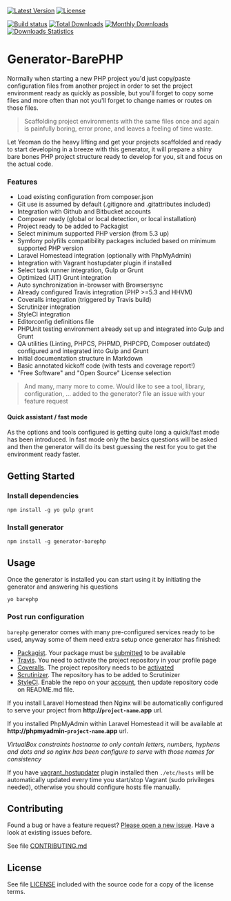 [![Latest Version](https://img.shields.io/npm/v/generator-barephp.svg?style=flat-square)](https://npmjs.org/package/generator-barephp)
[![License](https://img.shields.io/github/license/juliangut/generator-barephp.svg?style=flat-square)](https://github.com/juliangut/generator-barephp/blob/master/LICENSE)

[![Build status](https://img.shields.io/travis/juliangut/generator-barephp.svg?style=flat-square)](https://travis-ci.org/juliangut/generator-barephp)
[![Total Downloads](https://img.shields.io/npm/dt/generator-barephp.svg?style=flat-square)](https://npmjs.org/package/generator-barephp)
[![Monthly Downloads](https://img.shields.io/npm/dm/generator-barephp.svg?style=flat-square)](https://npmjs.org/package/generator-barephp)
[![Downloads Statistics](https://img.shields.io/badge/downloads-statistics-%23aa000.svg?style=flat-square)](https://npm-stat.com/charts.html?package=generator-barephp)

# Generator-BarePHP

Normally when starting a new PHP project you'd just copy/paste configuration files from another project in order to set the project environment ready as quickly as possible, but you'll forget to copy some files and more often than not you'll forget to change names or routes on those files.

> Scaffolding project environments with the same files once and again is painfully boring, error prone, and leaves a feeling of time waste.

Let Yeoman do the heavy lifting and get your projects scaffolded and ready to start developing in a breeze with this generator, it will prepare a shiny bare bones PHP project structure ready to develop for you, sit and focus on the actual code.

### Features

* Load existing configuration from composer.json
* Git use is assumed by default (.gitignore and .gitattributes included)
* Integration with Github and Bitbucket accounts
* Composer ready (global or local detection, or local installation)
* Project ready to be added to Packagist
* Select minimum supported PHP version (from 5.3 up)
* Symfony polyfills compatibility packages included based on minimum supported PHP version
* Laravel Homestead integration (optionally with PhpMyAdmin)
* Integration with Vagrant hostupdater plugin if installed
* Select task runner integration, Gulp or Grunt
* Optimized (JIT) Grunt integration
* Auto synchronization in-browser with Browsersync
* Already configured Travis integration (PHP >=5.3 and HHVM)
* Coveralls integration (triggered by Travis build)
* Scrutinizer integration
* StyleCI integration
* Editorconfig definitions file
* PHPUnit testing environment already set up and integrated into Gulp and Grunt
* QA utilities (Linting, PHPCS, PHPMD, PHPCPD, Composer outdated) configured and integrated into Gulp and Grunt
* Initial documentation structure in Markdown
* Basic annotated kickoff code (with tests and coverage report!)
* "Free Software" and "Open Source" License selection

> And many, many more to come. Would like to see a tool, library, configuration, ... added to the generator? file an issue with your feature request

#### Quick assistant / fast mode

As the options and tools configured is getting quite long a quick/fast mode has been introduced. In fast mode only the basics questions will be asked and then the generator will do its best guessing the rest for you to get the environment ready faster.

## Getting Started

### Install dependencies

```
npm install -g yo gulp grunt
```

### Install generator

```
npm install -g generator-barephp
```

## Usage

Once the generator is installed you can start using it by initiating the generator and answering his questions

```
yo barephp
```

### Post run configuration

`barephp` generator comes with many pre-configured services ready to be used, anyway some of them need extra setup once generator has finished:

* [Packagist](https://packagist.org). Your package must be [submitted](https://packagist.org/packages/submit) to be available
* [Travis](https://travis-ci.org). You need to activate the project repository in your profile page
* [Coveralls](https://coveralls.io). The project repository needs to be [activated](https://coveralls.io/repos/new)
* [Scrutinizer](https://scrutinizer-ci.com). The repository has to be added to Scrutinizer
* [StyleCI](https://styleci.io). Enable the repo on your [account](https://styleci.io/account), then update repository code on README.md file.

If you install Laravel Homestead then Nginx will be automatically configured to serve your project from **http://`project-name`.app** url.

If you installed PhpMyAdmin within Laravel Homestead it will be available at **http://phpmyadmin-`project-name`.app** url.

*VirtualBox constraints hostname to only contain letters, numbers, hyphens and dots and so nginx has been configure to serve with those names for consistency*

If you have [vagrant_hostupdater](https://github.com/cogitatio/vagrant-hostsupdater) plugin installed then `./etc/hosts` will be automatically updated every time you start/stop Vagrant (sudo privileges needed), otherwise you should configure hosts file manually.

## Contributing

Found a bug or have a feature request? [Please open a new issue](https://github.com/juliangut/generator-barephp/issues). Have a look at existing issues before.

See file [CONTRIBUTING.md](https://github.com/juliangut/generator-barephp/blob/master/CONTRIBUTING.md)

## License

See file [LICENSE](https://github.com/juliangut/generator-barephp/blob/master/LICENSE) included with the source code for a copy of the license terms.
